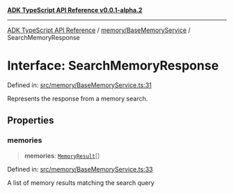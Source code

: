 [**ADK TypeScript API Reference v0.0.1-alpha.2**](../../../README.md)

***

[ADK TypeScript API Reference](../../../modules.md) / [memory/BaseMemoryService](../README.md) / SearchMemoryResponse

# Interface: SearchMemoryResponse

Defined in: [src/memory/BaseMemoryService.ts:31](https://github.com/njraladdin/adk-typescript/blob/main/src/memory/BaseMemoryService.ts#L31)

Represents the response from a memory search.

## Properties

### memories

> **memories**: [`MemoryResult`](MemoryResult.md)[]

Defined in: [src/memory/BaseMemoryService.ts:33](https://github.com/njraladdin/adk-typescript/blob/main/src/memory/BaseMemoryService.ts#L33)

A list of memory results matching the search query
